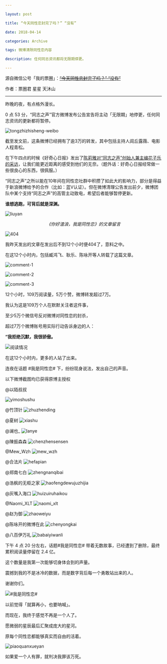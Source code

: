 ```yaml
---

layout: post

title: “今天同性恋封完了吗？” “没有”

date: 2018-04-14

categories: Archive

tags: 微博清除同性恋内容

description: 任何同志资讯都将无限期停更。

---
```


源自微信公号「我的票圈」：~~[“今天同性恋封完了吗？” “没有”](https://mp.weixin.qq.com/s/tnDvW9g3p2Qr7fS4v3LA6Q)~~

作者：票圈君 星星 天沐山

---

昨晚的夜，有点格外漫长。

0 点 53 分，“同志之声”官方微博发布公告宣告将主动「无限期」地停更，任何同志资讯的更新都将暂停。

![tongzhizhisheng-weibo](https://i.imgur.com/3qk3E7I.jpg)

截至发文前，这条微博已经拥有了逾3万的转发，其中包括主持人闾丘露薇、电影人程青松。

在下午四点的时候《好奇心日报》发出了[陈莉雅对“同志之声”创始人兼主编花子乐的采访](https://www.qdaily.com/articles/52153.html)，让我们能更近距离的感受到他们的无奈。（题外话：好奇心日报经常做一些很良心的东西，很佩服。）

“同志之声”之所以能在10年间在同性恋社群中积攒了如此大的影响力，部分是得益于新浪微博给予的合作（比如：蓝V认证）。但在微博清理公告发出前夕，微博团队中某个支持“同志之声”的高管主动致电，希望后者能够暂停更新。

**谁想逃跑，可背后就是深渊。**

![liuyan](https://i.imgur.com/9XFVN5H.png)
*<center>《你好渣浪，我是同性恋》的文章留言</center>*

![404](https://i.imgur.com/rcv5dBB.jpg)

我昨天发出的文章在发出后不到12个小时便404了，意料之中。

在这12个小时内，包括臧鸿飞、耿乐、陈咏开等人转载了这篇文章。

![comment-1](https://i.imgur.com/KkGhTQT.jpg)

![comment-2](https://i.imgur.com/mNq9qls.png)

![comment-3](https://i.imgur.com/FjASEOX.jpg)

12个小时，109万阅读量，5万个赞，微博转发超过7万。

我认为这是109万个人在默默关注者这件事，

至少5万个微信号反对微博对同性恋的封杀，

超过7万个微博账号用实际行动告诉身边的人：

**“我拒绝沉默，我很骄傲。**

![阅读情况](https://i.imgur.com/K6uXumI.jpg)

在这12个小时内，更多的人站了出来。

连夜在话题 #我是同性恋# 下，纷纷现身说法，发出自己的声音。

 以下微博截图均已获得原博主授权

@以陌叔叔

![yimoshushu](https://i.imgur.com/6TyeIZH.jpg)

@竹顶针
![zhuzhending](https://i.imgur.com/GmQEBm7.jpg)

@夏树
![xiashu](https://i.imgur.com/1DSYDSt.jpg)

@澜也_
![lanye](https://i.imgur.com/kYe1NfI.jpg)

@陳振森森
![chenzhensensen](https://i.imgur.com/XKapLO3.jpg)

@Mew_Wzh
![mew_wzh](https://i.imgur.com/2Q8CyD1.jpg)

@合法片
![hefapian](https://i.imgur.com/6yrrAbl.jpg)

@郑南七白
![zhengnanqibai](https://i.imgur.com/ZKDNJXX.jpg)

@浩枫的无柜之家
![haofengdewujuzhijia](https://i.imgur.com/0FIFsAi.jpg)

@灰嘴入海口
![huizuiruhaikou](https://i.imgur.com/nG8TpbN.jpg)

@Naomi_XLT
![naomi_xlt](https://i.imgur.com/bkhWsxi.jpg)

@赵为御
![zhaoweiyu](https://i.imgur.com/Pr9ioyi.jpg)

@陈咏开的微博在此
![chenyongkai](https://i.imgur.com/kd0Z2VI.jpg)

@八百伊万礼
![babaiyiwanli](https://i.imgur.com/MZ6UdlZ.jpg)

下午 4 点 20 分左右，话题#我是同性恋# 带着无数故事，已经遭到了删除，最终累积阅读量停留在 2.4 亿。

这个数量是我第一次能够切身体会到的声量。

震撼到我的不是冰冷的数据，而是数字背后每一个勇敢站出来的人。

谢谢你们。

![#我是同性恋#](https://i.imgur.com/PTRdzbB.jpg)

以前觉得「就算再小，也要呐喊」。

而现在，我终于感觉不再是一个人了。

愿微弱的星辰最后汇聚成庞大的星河。

原每个同性恋都能够真实而自由的活着。

![piaoquanxueyan](https://i.imgur.com/ZYtnFML.jpg)

如果爱一个人有罪，就判决我罪该万死。
